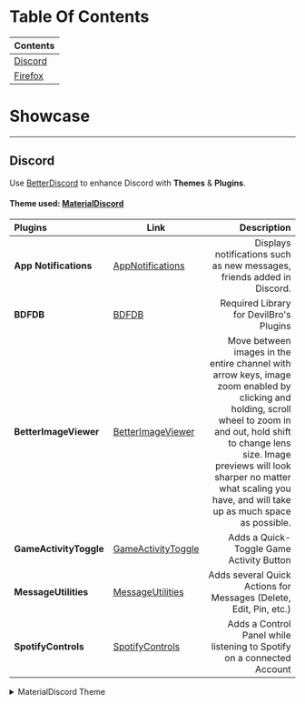 # Table Of Contents
| Contents |
| --- |
| [Discord](#discord) | 
| [Firefox](#firefox) |

# Showcase
--- 
## Discord

Use [BetterDiscord](https://betterdiscord.app/) to enhance Discord with **Themes** & **Plugins**.

#### Theme used: [MaterialDiscord](https://github.com/CapnKitten/Material-Discord)

| Plugins | Link | Description |
| :-- | --- | --: |
| **App Notifications** | [AppNotifications](https://betterdiscord.app/plugin/AppNotifications) | Displays notifications such as new messages, friends added in Discord.|
| **BDFDB** | [BDFDB](https://betterdiscord.app/plugin/BDFDB) | Required Library for DevilBro's Plugins |
| **BetterImageViewer** | [BetterImageViewer](https://1lighty.github.io/BetterDiscordStuff/?plugin=BetterImageViewer) | Move between images in the entire channel with arrow keys, image zoom enabled by clicking and holding, scroll wheel to zoom in and out, hold shift to change lens size. Image previews will look sharper no matter what scaling you have, and will take up as much space as possible.|
| **GameActivityToggle** | [GameActivityToggle](https://betterdiscord.app/plugin/GameActivityToggle) | Adds a Quick-Toggle Game Activity Button |
| **MessageUtilities** | [MessageUtilities](https://betterdiscord.app/plugin/MessageUtilities) | Adds several Quick Actions for Messages (Delete, Edit, Pin, etc.) |
| **SpotifyControls** | [SpotifyControls](https://betterdiscord.app/plugin/SpotifyControls) | Adds a Control Panel while listening to Spotify on a connected Account |

<details>
  <summary>MaterialDiscord Theme</summary>
  <img src="https://user-images.githubusercontent.com/65074550/147329992-ba043a43-03c4-4fcb-8912-1a84772d336a.png" alt="material-discord-theme">
</details>
